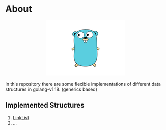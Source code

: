 # About

<p align="center">
<img src="images/golang.png"></img>
</p>

In this repository there are some flexible implementations of different data structures in golang-v1.18. (generics based)

## Implemented Structures

1. [LinkList](./docs/linkList.md)
2. ...

